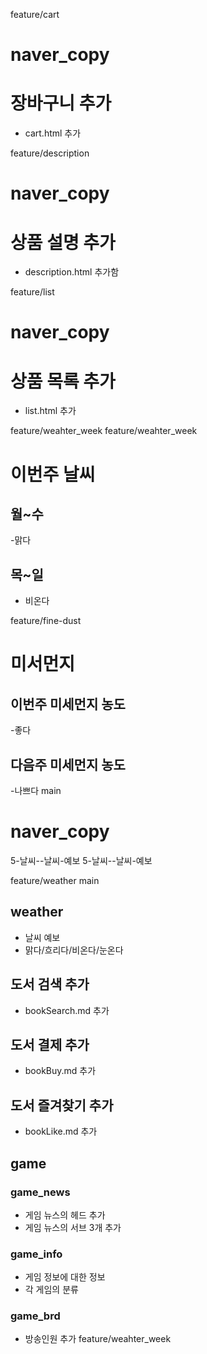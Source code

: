 feature/cart
# naver_copy

# 장바구니 추가

- cart.html 추가

feature/description
# naver_copy

# 상품 설명 추가

- description.html 추가함

feature/list
# naver_copy

# 상품 목록 추가

- list.html 추가

feature/weahter_week
 feature/weahter_week
# 이번주 날씨

## 월~수

-맑다

## 목~일

- 비온다

feature/fine-dust
# 미서먼지

## 이번주 미세먼지 농도

-좋다

## 다음주 미세먼지 농도

-나쁘다
main

# naver_copy

5-날씨--날씨-예보
5-날씨--날씨-예보

 feature/weather
main
## weather

- 날씨 예보
- 맑다/흐리다/비온다/눈온다


## 도서 검색 추가

- bookSearch.md 추가

## 도서 결제 추가

- bookBuy.md 추가


## 도서 즐겨찾기 추가

- bookLike.md 추가

## game

### game_news

- 게임 뉴스의 헤드 추가
- 게임 뉴스의 서브 3개 추가

### game_info

- 게임 정보에 대한 정보
- 각 게임의 분류

### game_brd

- 방송인원 추가
feature/weahter_week


